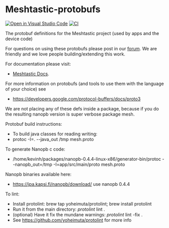 # Meshtastic-protobufs
[![Open in Visual Studio Code](https://open.vscode.dev/badges/open-in-vscode.svg)](https://open.vscode.dev/meshtastic/Meshtastic-protobufs)
[![CI](https://github.com/meshtastic/Meshtastic-protobufs/actions/workflows/ci.yml/badge.svg)](https://github.com/meshtastic/Meshtastic-protobufs/actions/workflows/ci.yml)

The protobuf definitions for the Meshtastic project (used by apps and the device code)

For questions on using these protobufs please post in our [forum](meshtastic.discourse.group). We are friendly and we love people building/extending this work.

For documentation please visit:
* [Meshtastic Docs](https://meshtastic.org/docs/developers/protobufs/api).

For more information on protobufs (and tools to use them with the language of your choice) see
* https://developers.google.com/protocol-buffers/docs/proto3

We are not placing any of these defs inside a package, because if you do the
resulting nanopb version is super verbose package mesh.

Protobuf build instructions:
* To build java classes for reading writing:
* protoc -I=. --java_out /tmp mesh.proto

To generate Nanopb c code:
* /home/kevinh/packages/nanopb-0.4.4-linux-x86/generator-bin/protoc --nanopb_out=/tmp -I=app/src/main/proto mesh.proto

Nanopb binaries available here:
* https://jpa.kapsi.fi/nanopb/download/ use nanopb 0.4.4

To lint:
* Install protolint: brew tap yoheimuta/protolint; brew install protolint
* Run it from the main directory: *protolint* lint .
* (optional) Have it fix the mundane warnings: *protolint* lint -fix .
* See https://github.com/yoheimuta/protolint for more info

